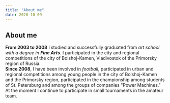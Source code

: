 ```yaml
---
title: "About me"
date: 2020-10-09
---
```

## About me

**From 2003 to 2008** I studied and successfully graduated from _art school with a degree in **Fine Arts**_. I participated in the city and regional competitions of the city of Bolshoj-Kamen, Vladivostok of the Primorsky region of Russia.  
**Since 2008**, I have been involved in *football*, participated in urban and regional competitions among young people in the city of Bolshoj-Kamen and the Primorsky region, participated in the championship among students of St. Petersburg and among the groups of companies "Power Machines." At the moment I continue to participate in small tournaments in the amateur team.
